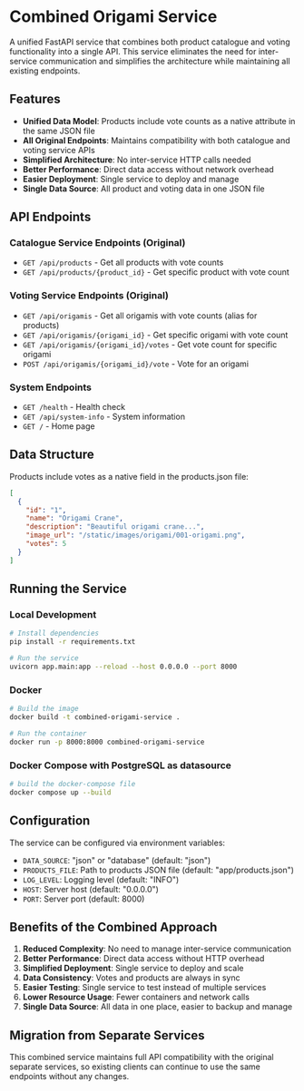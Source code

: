 # Combined Origami Service

A unified FastAPI service that combines both product catalogue and voting functionality into a
single API. This service eliminates the need for inter-service communication and simplifies the
architecture while maintaining all existing endpoints.

## Features

- **Unified Data Model**: Products include vote counts as a native attribute in the same JSON file
- **All Original Endpoints**: Maintains compatibility with both catalogue and voting service APIs
- **Simplified Architecture**: No inter-service HTTP calls needed
- **Better Performance**: Direct data access without network overhead
- **Easier Deployment**: Single service to deploy and manage
- **Single Data Source**: All product and voting data in one JSON file

## API Endpoints

### Catalogue Service Endpoints (Original)
- `GET /api/products` - Get all products with vote counts
- `GET /api/products/{product_id}` - Get specific product with vote count

### Voting Service Endpoints (Original)
- `GET /api/origamis` - Get all origamis with vote counts (alias for products)
- `GET /api/origamis/{origami_id}` - Get specific origami with vote count
- `GET /api/origamis/{origami_id}/votes` - Get vote count for specific origami
- `POST /api/origamis/{origami_id}/vote` - Vote for an origami

### System Endpoints
- `GET /health` - Health check
- `GET /api/system-info` - System information
- `GET /` - Home page

## Data Structure

Products include votes as a native field in the products.json file:

```json
[
  {
    "id": "1",
    "name": "Origami Crane",
    "description": "Beautiful origami crane...",
    "image_url": "/static/images/origami/001-origami.png",
    "votes": 5
  }
]
```

## Running the Service

### Local Development

```bash
# Install dependencies
pip install -r requirements.txt

# Run the service
uvicorn app.main:app --reload --host 0.0.0.0 --port 8000
```

### Docker

```bash
# Build the image
docker build -t combined-origami-service .

# Run the container
docker run -p 8000:8000 combined-origami-service
```

### Docker Compose with PostgreSQL as datasource

```bash
# build the docker-compose file
docker compose up --build
```

## Configuration

The service can be configured via environment variables:

- `DATA_SOURCE`: "json" or "database" (default: "json")
- `PRODUCTS_FILE`: Path to products JSON file (default: "app/products.json")
- `LOG_LEVEL`: Logging level (default: "INFO")
- `HOST`: Server host (default: "0.0.0.0")
- `PORT`: Server port (default: 8000)

## Benefits of the Combined Approach

1. **Reduced Complexity**: No need to manage inter-service communication
2. **Better Performance**: Direct data access without HTTP overhead
3. **Simplified Deployment**: Single service to deploy and scale
4. **Data Consistency**: Votes and products are always in sync
5. **Easier Testing**: Single service to test instead of multiple services
6. **Lower Resource Usage**: Fewer containers and network calls
7. **Single Data Source**: All data in one place, easier to backup and manage

## Migration from Separate Services

This combined service maintains full API compatibility with the original separate services, so
existing clients can continue to use the same endpoints without any changes. 